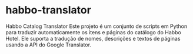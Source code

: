 # habbo-translator
Habbo Catalog Translator  Este projeto é um conjunto de scripts em Python para traduzir automaticamente os itens e páginas do catálogo do Habbo Hotel. Ele suporta a tradução de nomes, descrições e textos de páginas usando a API do Google Translator.
